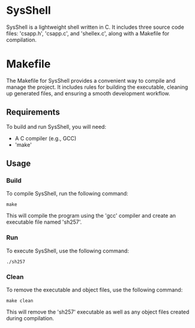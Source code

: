 # SysShell
SysShell is a lightweight shell written in C. It includes three source code files: 'csapp.h', 'csapp.c', and 'shellex.c', along with a Makefile for compilation.

# Makefile 
The Makefile for SysShell provides a convenient way to compile and manage the project. It includes rules for building the executable, cleaning up generated files, and ensuring a smooth development workflow.

## Requirements
To build and run SysShell, you will need:

- A C compiler (e.g., GCC)
- 'make'

## Usage
### Build
To compile SysShell, run the following command:
```
make
```
This will compile the program using the 'gcc' compiler and create an executable file named 'sh257'.

### Run
To execute SysShell, use the following command:
```
./sh257
```

### Clean
To remove the executable and object files, use the following command:
```
make clean
```
This will remove the 'sh257' executable as well as any object files created during compilation.


